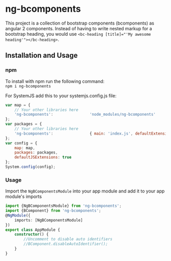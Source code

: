 # ng-bcomponents
This project is a collection of bootstrap components (bcomponents) as angular 2 components. Instead of having to write nested markup for a bootstrap heading, you would use `<bc-heading [title]="'My awesome heading'"></bc-heading>`.

## Installation and Usage
### npm
To install with npm run the following command:  
`npm i ng-bcomponents`  

For SystemJS add this to your systemjs.config.js file:  
```javascript
var map = {
    // Your other libraries here
    'ng-bcomponents':                'node_modules/ng-bcomponents'
};
var packages = {
    // Your other libraries here
    'ng-bcomponents':                { main: 'index.js', defaultExtension: 'js' }
};
var config = {
    map: map,
    packages: packages,
    defaultJSExtensions: true
};
System.config(config);
```

### Usage
Import the `NgBComponentsModule` into your app module and add it to your app module's imports
```typescript
import {NgBComponentsModule} from 'ng-bcomponents';
import {BComponent} from 'ng-bcomponents';
@NgModule({
    imports: [NgBComponentsModule]
})
export class AppModule {
    constructor() {
        //Uncomment to disable auto identifiers
        //BComponent.disableAutoIdentifier();
    }
}
```